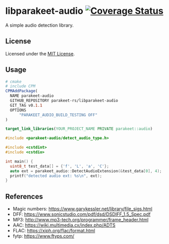# libparakeet-audio [![Coverage Status](https://coveralls.io/repos/github/parakeet-rs/libparakeet-audio/badge.svg?branch=main)](https://coveralls.io/github/parakeet-rs/libparakeet-audio?branch=main)

A simple audio detection library.

## License

Licensed under the [MIT License](LICENSE.txt).

## Usage

```cmake
# cmake
# include CPM
CPMAddPackage(
  NAME parakeet-audio
  GITHUB_REPOSITORY parakeet-rs/libparakeet-audio
  GIT_TAG v0.1.1
  OPTIONS
      "PARAKEET_AUDIO_BUILD_TESTING OFF"
)

target_link_libraries(YOUR_PROJECT_NAME PRIVATE parakeet::audio)
```

```cpp
#include <parakeet-audio/detect_audio_type.h>

#include <cstdint>
#include <cstdio>

int main() {
  uint8_t test_data[] = {'f', 'L', 'a', 'C'};
  auto ext = parakeet_audio::DetectAudioExtension(&test_data[0], 4);
  printf("detected audio ext: %s\n", ext);
}
```

## References

- Magic numbers:
  https://www.garykessler.net/library/file_sigs.html
- DFF:
  https://www.sonicstudio.com/pdf/dsd/DSDIFF_1.5_Spec.pdf
- MP3:
  http://www.mp3-tech.org/programmer/frame_header.html
- AAC:
  https://wiki.multimedia.cx/index.php/ADTS
- FLAC:
  https://xiph.org/flac/format.html
- fytp:
  https://www.ftyps.com/
